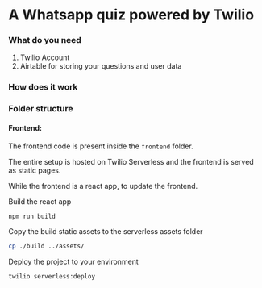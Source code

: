 # A Whatsapp quiz powered by Twilio

### What do you need
1. Twilio Account
2. Airtable for storing your questions and user data

### How does it work

### Folder structure
#### Frontend:
The frontend code is present inside the `frontend` folder. 

The entire setup is hosted on Twilio Serverless and the frontend is served as static pages. 

While the frontend is a react app, to update the frontend. 

Build the react app
```bash
npm run build
```

Copy the build static assets to the serverless assets folder
```bash
cp ./build ../assets/
```

Deploy the project to your environment
```bash
twilio serverless:deploy
```


